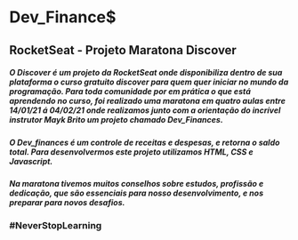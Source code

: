 # Dev_Finance$
## RocketSeat - Projeto Maratona Discover

##### O Discover é um projeto da RocketSeat onde disponibiliza dentro de sua plataforma o curso gratuito discover para quem quer iniciar no mundo da programação. Para toda comunidade por em prática o que está aprendendo no curso, foi realizado uma maratona em quatro aulas entre 14/01/21 á 04/02/21 onde realizamos junto com a orientação do incrível instrutor Mayk Brito um projeto chamado Dev_Finances.

##### O Dev_finances é um controle de receitas e despesas, e retorna o saldo total. Para desenvolvermos este projeto utilizamos HTML, CSS e Javascript.

##### Na maratona tivemos muitos conselhos sobre estudos, profissão e dedicação, que são essenciais para nosso desenvolvimento, e nos preparar para novos desafios.

### #NeverStopLearning 

